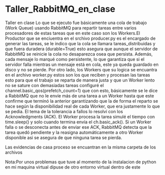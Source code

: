 # Taller_RabbitMQ_en_clase
Taller en clase
Lo que se ejecuto fue básicamente una cola de trabajo (Work Queue) usando RabbitMQ para repartir tareas entre varios procesadores de estas tareas que en este caso son los Workers.El Productor que se enciuentra en el srchivo producer.py es el encargado de generar las tareas, se le  indico que la cola se llamara tareas_distribuidas y que fuera duradera (durable=True) esto asegura que aunque el servidor de RabbitMQ se reinicie la cola no desaparezca osea que persista. Además, cada mensaje lo marqué como persistente, lo que garantiza que si el servidor falla mientras un mensaje está en cola, este ya queda guardado en disco y no se pierde. Por otro lado, los Workers que su logica se encuantra en el archivo worker.py estos son los que reciben y procesan las tareas esto para que el trabajo se reparta de manera justa y que un Worker lento no se sature con demasiadas tareas configuré el channel.basic_qos(prefetch_count=1) que con esto, básicamente se le dice a RabbitMQ que no le envíe más de una tarea a un Worker hasta que este confirme que terminó la anterior garantizando que la de forma el reparto se hace según la disponibilidad real de cada Worker, que era justamente lo que se pedia.
El tema de la tolerancia a fallos lo resolví con los Acknowledgments (ACK). El Worker procesa la tarea simulé el tiempo con time.sleep() y solo cuando termina envía el ch.basic_ack(). Si un Worker falla o se desconecta antes de enviar ese ACK, RabbitMQ detecta que la tarea quedó pendiente y la reasigna automáticamente a otro Worker disponible asi se  asegura de que ninguna tarea se pierda.

Las evidencias de casa proceso se encuantran en la misma carpeta de los archivos


Nota:Por unos problemas que tuve al momento de la instalacion de python en mi maquina virtual dipuse de otro entorno virtual dentro de este 
